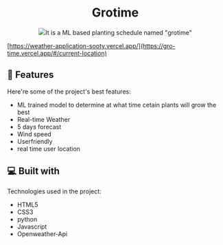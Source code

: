 <h1 align="center" id="title">Grotime</h1>

<p align="center"><img src="https://github.com/JaCARYK/Weather-Application_baht"

<p id="description">It is a ML based planting schedule named "grotime"</p>

[https://weather-application-sooty.vercel.app/](https://gro-time.vercel.app/#/current-location)

  
<h2>🧐 Features</h2>

Here're some of the project's best features:

*   ML trained model to determine at what time cetain plants will grow the best 
*   Real-time Weather
*   5 days forecast
*   Wind speed
*   Userfriendly
*   real time user location
  
  
<h2>💻 Built with</h2>

Technologies used in the project:

*   HTML5
*   CSS3
*   python
*   Javascript
*   Openweather-Api

